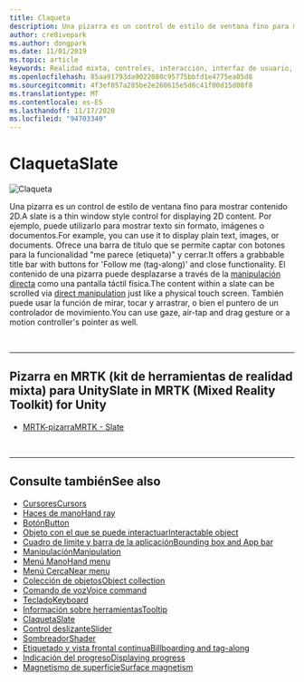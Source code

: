 ```yaml
---
title: Claqueta
description: Una pizarra es un control de estilo de ventana fino para mostrar contenido 2D.
author: cre8ivepark
ms.author: dongpark
ms.date: 11/01/2019
ms.topic: article
keywords: Realidad mixta, controles, interacción, interfaz de usuario, UX, auriculares de realidad mixta, auriculares de la realidad mixta de Windows, auriculares de realidad virtual, HoloLens, pizarra, MRTK, kit de herramientas de realidad mixta
ms.openlocfilehash: 85aa91793da9022080c95775bbfd1e4775ea05d8
ms.sourcegitcommit: 4f3ef057a285be2e260615e5d6c41f00d15d08f8
ms.translationtype: MT
ms.contentlocale: es-ES
ms.lasthandoff: 11/17/2020
ms.locfileid: "94703340"
---
```

# <a name="slate"></a><span data-ttu-id="21aec-104">Claqueta</span><span class="sxs-lookup"><span data-stu-id="21aec-104">Slate</span></span>

![Claqueta](images/UX_Hero_Slate.jpg)

<span data-ttu-id="21aec-106">Una pizarra es un control de estilo de ventana fino para mostrar contenido 2D.</span><span class="sxs-lookup"><span data-stu-id="21aec-106">A slate is a thin window style control for displaying 2D content.</span></span> <span data-ttu-id="21aec-107">Por ejemplo, puede utilizarlo para mostrar texto sin formato, imágenes o documentos.</span><span class="sxs-lookup"><span data-stu-id="21aec-107">For example, you can use it to display plain text, images, or documents.</span></span> <span data-ttu-id="21aec-108">Ofrece una barra de título que se permite captar con botones para la funcionalidad "me parece (etiqueta)" y cerrar.</span><span class="sxs-lookup"><span data-stu-id="21aec-108">It offers a grabbable title bar with buttons for 'Follow me (tag-along)' and close functionality.</span></span> <span data-ttu-id="21aec-109">El contenido de una pizarra puede desplazarse a través de la [manipulación directa](direct-manipulation.md#2d-slate-interaction) como una pantalla táctil física.</span><span class="sxs-lookup"><span data-stu-id="21aec-109">The content within a slate can be scrolled via [direct manipulation](direct-manipulation.md#2d-slate-interaction) just like a physical touch screen.</span></span> <span data-ttu-id="21aec-110">También puede usar la función de mirar, tocar y arrastrar, o bien el puntero de un controlador de movimiento.</span><span class="sxs-lookup"><span data-stu-id="21aec-110">You can use gaze, air-tap and drag gesture or a motion controller's pointer as well.</span></span>

<br>

---

## <a name="slate-in-mrtk-mixed-reality-toolkit-for-unity"></a><span data-ttu-id="21aec-111">Pizarra en MRTK (kit de herramientas de realidad mixta) para Unity</span><span class="sxs-lookup"><span data-stu-id="21aec-111">Slate in MRTK (Mixed Reality Toolkit) for Unity</span></span>

* [<span data-ttu-id="21aec-112">MRTK-pizarra</span><span class="sxs-lookup"><span data-stu-id="21aec-112">MRTK - Slate</span></span>](https://microsoft.github.io/MixedRealityToolkit-Unity/Documentation/README_Slate.html)

<br>

---

## <a name="see-also"></a><span data-ttu-id="21aec-113">Consulte también</span><span class="sxs-lookup"><span data-stu-id="21aec-113">See also</span></span>

* [<span data-ttu-id="21aec-114">Cursores</span><span class="sxs-lookup"><span data-stu-id="21aec-114">Cursors</span></span>](cursors.md)
* [<span data-ttu-id="21aec-115">Haces de mano</span><span class="sxs-lookup"><span data-stu-id="21aec-115">Hand ray</span></span>](point-and-commit.md)
* [<span data-ttu-id="21aec-116">Botón</span><span class="sxs-lookup"><span data-stu-id="21aec-116">Button</span></span>](button.md)
* [<span data-ttu-id="21aec-117">Objeto con el que se puede interactuar</span><span class="sxs-lookup"><span data-stu-id="21aec-117">Interactable object</span></span>](interactable-object.md)
* [<span data-ttu-id="21aec-118">Cuadro de límite y barra de la aplicación</span><span class="sxs-lookup"><span data-stu-id="21aec-118">Bounding box and App bar</span></span>](app-bar-and-bounding-box.md)
* [<span data-ttu-id="21aec-119">Manipulación</span><span class="sxs-lookup"><span data-stu-id="21aec-119">Manipulation</span></span>](direct-manipulation.md)
* [<span data-ttu-id="21aec-120">Menú Mano</span><span class="sxs-lookup"><span data-stu-id="21aec-120">Hand menu</span></span>](hand-menu.md)
* [<span data-ttu-id="21aec-121">Menú Cerca</span><span class="sxs-lookup"><span data-stu-id="21aec-121">Near menu</span></span>](near-menu.md)
* [<span data-ttu-id="21aec-122">Colección de objetos</span><span class="sxs-lookup"><span data-stu-id="21aec-122">Object collection</span></span>](object-collection.md)
* [<span data-ttu-id="21aec-123">Comando de voz</span><span class="sxs-lookup"><span data-stu-id="21aec-123">Voice command</span></span>](voice-input.md)
* [<span data-ttu-id="21aec-124">Teclado</span><span class="sxs-lookup"><span data-stu-id="21aec-124">Keyboard</span></span>](keyboard.md)
* [<span data-ttu-id="21aec-125">Información sobre herramientas</span><span class="sxs-lookup"><span data-stu-id="21aec-125">Tooltip</span></span>](tooltip.md)
* [<span data-ttu-id="21aec-126">Claqueta</span><span class="sxs-lookup"><span data-stu-id="21aec-126">Slate</span></span>](slate.md)
* [<span data-ttu-id="21aec-127">Control deslizante</span><span class="sxs-lookup"><span data-stu-id="21aec-127">Slider</span></span>](slider.md)
* [<span data-ttu-id="21aec-128">Sombreador</span><span class="sxs-lookup"><span data-stu-id="21aec-128">Shader</span></span>](shader.md)
* [<span data-ttu-id="21aec-129">Etiquetado y vista frontal continua</span><span class="sxs-lookup"><span data-stu-id="21aec-129">Billboarding and tag-along</span></span>](billboarding-and-tag-along.md)
* [<span data-ttu-id="21aec-130">Indicación del progreso</span><span class="sxs-lookup"><span data-stu-id="21aec-130">Displaying progress</span></span>](progress.md)
* [<span data-ttu-id="21aec-131">Magnetismo de superficie</span><span class="sxs-lookup"><span data-stu-id="21aec-131">Surface magnetism</span></span>](surface-magnetism.md)

